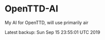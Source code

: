 # OpenTTD-AI
My AI for OpenTTD, will use primarily air

Latest backup: Sun Sep 15 23:55:01 UTC 2019
